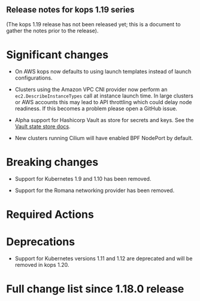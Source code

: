 ## Release notes for kops 1.19 series

(The kops 1.19 release has not been released yet; this is a document to gather the notes prior to the release).

# Significant changes

* On AWS kops now defaults to using launch templates instead of launch configurations.

* Clusters using the Amazon VPC CNI provider now perform an `ec2.DescribeInstanceTypes` call at instance launch time. In large clusters or AWS accounts this may lead to API throttling which could delay node readiness. If this becomes a problem please open a GitHub issue.

* Alpha support for Hashicorp Vault as store for secrets and keys. See the [Vault state store docs](/state/#vault-vault).

* New clusters running Cilium will have enabled BPF NodePort by default.
  
# Breaking changes

* Support for Kubernetes 1.9 and 1.10 has been removed.

* Support for the Romana networking provider has been removed.

# Required Actions

# Deprecations

* Support for Kubernetes versions 1.11 and 1.12 are deprecated and will be removed in kops 1.20.

# Full change list since 1.18.0 release
